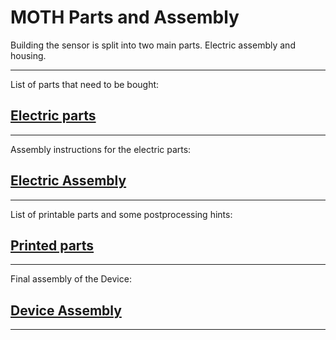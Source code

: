 # <a name="moth_parts">MOTH Parts and Assembly</a>

Building the sensor is split into two main parts. Electric assembly and housing.


---

List of parts that need to be bought:

## [Electric parts](electricparts.md)

---

Assembly instructions for the electric parts:

## [Electric Assembly](electricassembly.md)

---

List of printable parts and some postprocessing hints:

## [Printed parts](printedparts.md)

---

Final assembly of the Device:

## [Device Assembly](deviceassembly.md)

---